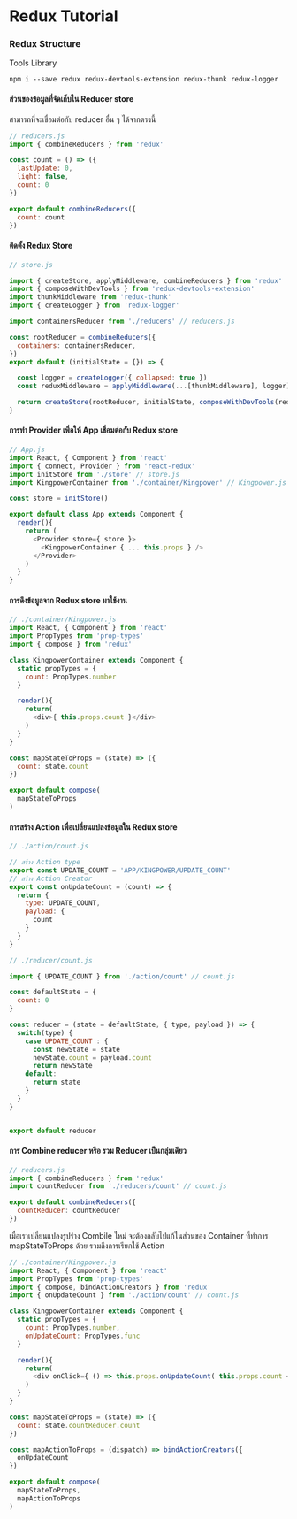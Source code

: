 # Redux Tutorial

### Redux Structure

Tools Library
```
npm i --save redux redux-devtools-extension redux-thunk redux-logger
```

#### ส่วนของข้อมูลที่จัดเก็บใน Reducer store
สามารถที่จะเชื่อมต่อกับ reducer อื่น ๆ ได้จากตรงนี้
```javascript
// reducers.js
import { combineReducers } from 'redux'

const count = () => ({
  lastUpdate: 0,
  light: false,
  count: 0
})

export default combineReducers({
  count: count
})
```


 #### ติดตั้ง Redux Store
```javascript
// store.js

import { createStore, applyMiddleware, combineReducers } from 'redux'
import { composeWithDevTools } from 'redux-devtools-extension'
import thunkMiddleware from 'redux-thunk'
import { createLogger } from 'redux-logger'

import containersReducer from './reducers' // reducers.js

const rootReducer = combineReducers({
  containers: containersReducer,
})
export default (initialState = {}) => {

  const logger = createLogger({ collapsed: true })
  const reduxMiddleware = applyMiddleware(...[thunkMiddleware], logger)

  return createStore(rootReducer, initialState, composeWithDevTools(reduxMiddleware))
}
```

#### การทำ Provider เพื่อให้ App เชื่อมต่อกับ Redux store

```javascript
// App.js
import React, { Component } from 'react'
import { connect, Provider } from 'react-redux'
import initStore from './store' // store.js
import KingpowerContainer from './container/Kingpower' // Kingpower.js

const store = initStore()

export default class App extends Component {
  render(){
    return (
      <Provider store={ store }>
        <KingpowerContainer { ... this.props } />
      </Provider>
    )
  }
}

```

#### การดึงข้อมูลจาก Redux store มาใช้งาน
``` javascript
// ./container/Kingpower.js
import React, { Component } from 'react'
import PropTypes from 'prop-types'
import { compose } from 'redux'

class KingpowerContainer extends Component {
  static propTypes = {
    count: PropTypes.number
  }

  render(){
    return(
      <div>{ this.props.count }</div>
    )
  }
}

const mapStateToProps = (state) => ({
  count: state.count
})

export default compose(
  mapStateToProps
)

```

#### การสร้าง Action เพื่อเปลี่ยนแปลงข้อมูลใน Redux store
```javascript
// ./action/count.js

// สร้าง Action type
export const UPDATE_COUNT = 'APP/KINGPOWER/UPDATE_COUNT'
// สร้าง Action Creator
export const onUpdateCount = (count) => {
  return {
    type: UPDATE_COUNT,
    payload: {
      count
    }
  }
}
```
```javascript
// ./reducer/count.js

import { UPDATE_COUNT } from './action/count' // count.js

const defaultState = {
  count: 0
}

const reducer = (state = defaultState, { type, payload }) => {
  switch(type) {
    case UPDATE_COUNT : {
      const newState = state
      newState.count = payload.count
      return newState
    default:
      return state
    }
  }
}


export default reducer
```

#### การ Combine reducer หรือ รวม Reducer เป็นกลุ่มเดียว


```javascript
// reducers.js
import { combineReducers } from 'redux'
import countReducer from './reducers/count' // count.js

export default combineReducers({
  countReducer: countReducer
})
```

เมื่อเราเปลี่ยนแปลงรูปร่าง Combile ใหม่ จะต้องกลับไปแก้ในส่วนของ Container ที่ทำการ mapStateToProps ด้วย รวมถึงการเรียกใช้ Action

```javascript
// ./container/Kingpower.js
import React, { Component } from 'react'
import PropTypes from 'prop-types'
import { compose, bindActionCreators } from 'redux'
import { onUpdateCount } from './action/count' // count.js

class KingpowerContainer extends Component {
  static propTypes = {
    count: PropTypes.number,
    onUpdateCount: PropTypes.func
  }

  render(){
    return(
      <div onClick={ () => this.props.onUpdateCount( this.props.count + 1 )}>{ this.props.count }</div>
    )
  }
}

const mapStateToProps = (state) => ({
  count: state.countReducer.count
})

const mapActionToProps = (dispatch) => bindActionCreators({
  onUpdateCount
})

export default compose(
  mapStateToProps,
  mapActionToProps
)
```